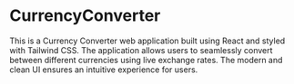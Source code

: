 # CurrencyConverter
This is a Currency Converter web application built using React and styled with Tailwind CSS. The application allows users to seamlessly convert between different currencies using live exchange rates. The modern and clean UI ensures an intuitive experience for users.
